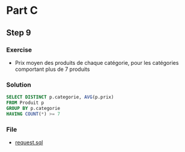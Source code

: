 # Part C
## Step 9
### Exercise
* Prix moyen des produits de chaque catégorie, pour les catégories comportant plus de 7 produits

### Solution
```sql
SELECT DISTINCT p.categorie, AVG(p.prix)
FROM Produit p
GROUP BY p.categorie
HAVING COUNT(*) >= 7
```

### File
* [request.sql](PartC/Step9/request.sql)